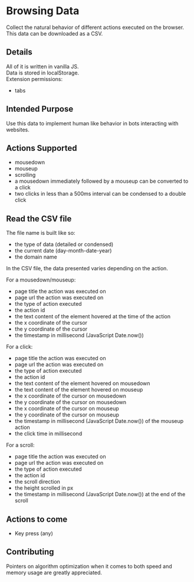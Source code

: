 
# Browsing Data

Collect the natural behavior of different actions executed on the browser. This data can be downloaded as a CSV.
## Details

All of it is written in vanilla JS.\
Data is stored in localStorage.\
Extension permissions:
- tabs
## Intended Purpose

Use this data to implement human like behavior in bots interacting with websites.
## Actions Supported

- mousedown
- mouseup
- scrolling
- a mousedown immediately followed by a mouseup can be converted to a click
- two clicks in less than a 500ms interval can be condensed to a double click
## Read the CSV file

The file name is built like so:
- the type of data (detailed or condensed)
- the current date (day-month-date-year)
- the domain name

In the CSV file, the data presented varies depending on the action.

For a mousedown/mouseup:
- page title the action was executed on
- page url the action was executed on
- the type of action executed
- the action id
- the text content of the element hovered at the time of the action
- the x coordinate of the cursor
- the y coordinate of the cursor
- the timestamp in millisecond (JavaScript Date.now())

For a click:
- page title the action was executed on
- page url the action was executed on
- the type of action executed
- the action id
- the text content of the element hovered on mousedown
- the text content of the element hovered on mouseup
- the x coordinate of the cursor on mousedown
- the y coordinate of the cursor on mousedown
- the x coordinate of the cursor on mouseup
- the y coordinate of the cursor on mouseup
- the timestamp in millisecond (JavaScript Date.now()) of the mouseup action
- the click time in millisecond

For a scroll:
- page title the action was executed on
- page url the action was executed on
- the type of action executed
- the action id
- the scroll direction
- the height scrolled in px
- the timestamp in millisecond (JavaScript Date.now()) at the end of the scroll
## Actions to come

- Key press (any)
## Contributing

Pointers on algorithm optimization when it comes to both speed and memory usage are greatly appreciated.
